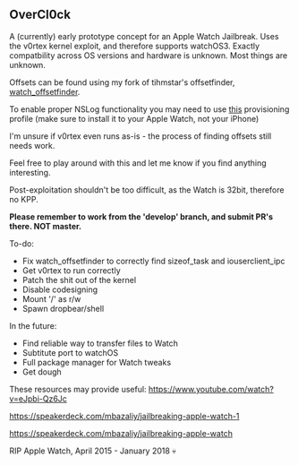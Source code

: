 ## OverCl0ck

A (currently) early prototype concept for an Apple Watch Jailbreak. Uses the v0rtex kernel exploit, and therefore supports watchOS3. Exactly compatbility across OS versions and hardware is unknown. Most things are unknown.

Offsets can be found using my fork of tihmstar's offsetfinder, [watch_offsetfinder](https://github.com/PsychoTea/watch_offsetfinder).

To enable proper NSLog functionality you may need to use [this](http://dl.sparko.me/watchOSlogging.mobileconfig) provisioning profile (make sure to install it to your Apple Watch, not your iPhone)

I'm unsure if v0rtex even runs as-is - the process of finding offsets still needs work.

Feel free to play around with this and let me know if you find anything interesting.

Post-exploitation shouldn't be too difficult, as the Watch is 32bit, therefore no KPP.

**Please remember to work from the 'develop' branch, and submit PR's there. NOT master.**

To-do:
- Fix watch_offsetfinder to correctly find sizeof_task and iouserclient_ipc
- Get v0rtex to run correctly
- Patch the shit out of the kernel
- Disable codesigning
- Mount '/' as r/w
- Spawn dropbear/shell

In the future:
- Find reliable way to transfer files to Watch
- Subtitute port to watchOS
- Full package manager for Watch tweaks
- Get dough

These resources may provide useful:
https://www.youtube.com/watch?v=eJpbi-Qz6Jc

https://speakerdeck.com/mbazaliy/jailbreaking-apple-watch-1

https://speakerdeck.com/mbazaliy/jailbreaking-apple-watch

RIP Apple Watch, April 2015 - January 2018 💀
